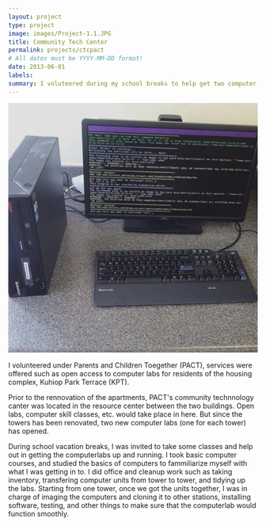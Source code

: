 ```yaml
---
layout: project
type: project
image: images/Project-1.1.JPG
title: Community Tech Center
permalink: projects/ctcpact
# All dates must be YYYY-MM-DD format!
date: 2013-06-01
labels:
summary: I voluteered during my school breaks to help get two computer labs running in my apartment complex.
---
```


<img class="ui medium right floated rounded image" src="../images/Project-1.2.jpg">


I volunteered under Parents and Children Toegether (PACT), services were offered such as open access to computer labs for residents of the housing complex, Kuhiop Park Terrace (KPT).

Prior to the rennovation of the apartments, PACT's community technnology canter was located in the resource center between the two buildings. Open labs, computer skill classes, etc. would take place in here. But since the towers has been renovated, two new computer labs (one for each tower) has opened.

During school vacation breaks, I was invited to take some classes and help out in getting the computerlabs up and running. I took basic computer courses, and studied the basics of computers to fammiliarize myself with what I was getting in to. I did office and cleanup work such as taking inventory, transfering computer units from tower to tower, and tidying up the labs. Starting from one tower, once we got the units together, I was in charge of imaging the computers and cloning it to other stations, installing software, testing, and other things to make sure that the computerlab would function smoothly.




